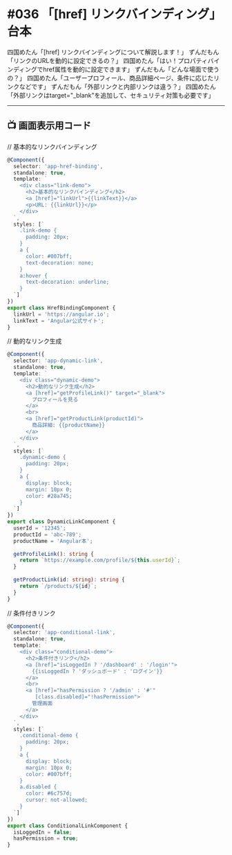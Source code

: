 # #036 「[href] リンクバインディング」台本

四国めたん「[href] リンクバインディングについて解説します！」
ずんだもん「リンクのURLを動的に設定できるの？」
四国めたん「はい！プロパティバインディングでhref属性を動的に設定できます」
ずんだもん「どんな場面で使うの？」
四国めたん「ユーザープロフィール、商品詳細ページ、条件に応じたリンクなどです」
ずんだもん「外部リンクと内部リンクは違う？」
四国めたん「外部リンクはtarget="_blank"を追加して、セキュリティ対策も必要です」

---

## 📺 画面表示用コード

// 基本的なリンクバインディング
```typescript
@Component({
  selector: 'app-href-binding',
  standalone: true,
  template: `
    <div class="link-demo">
      <h2>基本的なリンクバインディング</h2>
      <a [href]="linkUrl">{{linkText}}</a>
      <p>URL: {{linkUrl}}</p>
    </div>
  `,
  styles: [`
    .link-demo {
      padding: 20px;
    }
    a {
      color: #007bff;
      text-decoration: none;
    }
    a:hover {
      text-decoration: underline;
    }
  `]
})
export class HrefBindingComponent {
  linkUrl = 'https://angular.io';
  linkText = 'Angular公式サイト';
}
```

// 動的なリンク生成
```typescript
@Component({
  selector: 'app-dynamic-link',
  standalone: true,
  template: `
    <div class="dynamic-demo">
      <h2>動的なリンク生成</h2>
      <a [href]="getProfileLink()" target="_blank">
        プロフィールを見る
      </a>
      <br>
      <a [href]="getProductLink(productId)">
        商品詳細: {{productName}}
      </a>
    </div>
  `,
  styles: [`
    .dynamic-demo {
      padding: 20px;
    }
    a {
      display: block;
      margin: 10px 0;
      color: #28a745;
    }
  `]
})
export class DynamicLinkComponent {
  userId = '12345';
  productId = 'abc-789';
  productName = 'Angular本';
  
  getProfileLink(): string {
    return `https://example.com/profile/${this.userId}`;
  }
  
  getProductLink(id: string): string {
    return `/products/${id}`;
  }
}
```

// 条件付きリンク
```typescript
@Component({
  selector: 'app-conditional-link',
  standalone: true,
  template: `
    <div class="conditional-demo">
      <h2>条件付きリンク</h2>
      <a [href]="isLoggedIn ? '/dashboard' : '/login'">
        {{isLoggedIn ? 'ダッシュボード' : 'ログイン'}}
      </a>
      <br>
      <a [href]="hasPermission ? '/admin' : '#'" 
         [class.disabled]="!hasPermission">
        管理画面
      </a>
    </div>
  `,
  styles: [`
    .conditional-demo {
      padding: 20px;
    }
    a {
      display: block;
      margin: 10px 0;
      color: #007bff;
    }
    a.disabled {
      color: #6c757d;
      cursor: not-allowed;
    }
  `]
})
export class ConditionalLinkComponent {
  isLoggedIn = false;
  hasPermission = true;
}
```
